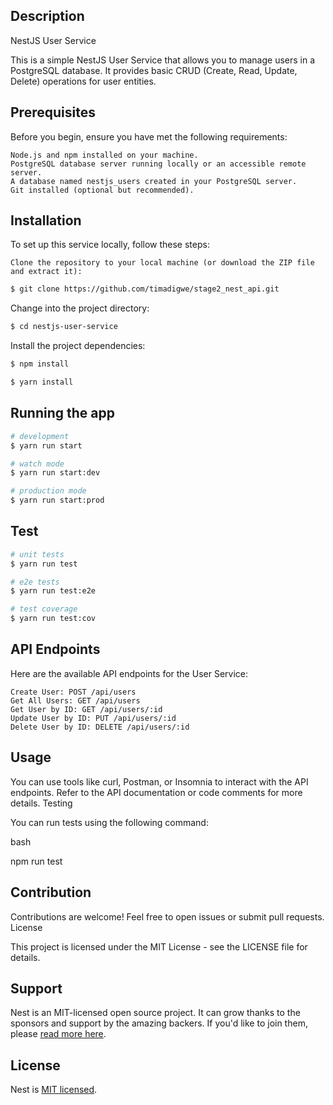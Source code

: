 ## Description

NestJS User Service

This is a simple NestJS User Service that allows you to manage users in a PostgreSQL database. It provides basic CRUD (Create, Read, Update, Delete) operations for user entities.

## Prerequisites

Before you begin, ensure you have met the following requirements:

    Node.js and npm installed on your machine.
    PostgreSQL database server running locally or an accessible remote server.
    A database named nestjs_users created in your PostgreSQL server.
    Git installed (optional but recommended).

## Installation

To set up this service locally, follow these steps:

    Clone the repository to your local machine (or download the ZIP file and extract it):

```bash
$ git clone https://github.com/timadigwe/stage2_nest_api.git
```

Change into the project directory:

```bash
$ cd nestjs-user-service
```

Install the project dependencies:

```bash
$ npm install
```

```bash
$ yarn install
```

## Running the app

```bash
# development
$ yarn run start

# watch mode
$ yarn run start:dev

# production mode
$ yarn run start:prod
```

## Test

```bash
# unit tests
$ yarn run test

# e2e tests
$ yarn run test:e2e

# test coverage
$ yarn run test:cov
```

## API Endpoints

Here are the available API endpoints for the User Service:

    Create User: POST /api/users
    Get All Users: GET /api/users
    Get User by ID: GET /api/users/:id
    Update User by ID: PUT /api/users/:id
    Delete User by ID: DELETE /api/users/:id

## Usage

You can use tools like curl, Postman, or Insomnia to interact with the API endpoints. Refer to the API documentation or code comments for more details.
Testing

You can run tests using the following command:

bash

npm run test

## Contribution

Contributions are welcome! Feel free to open issues or submit pull requests.
License

This project is licensed under the MIT License - see the LICENSE file for details.

## Support

Nest is an MIT-licensed open source project. It can grow thanks to the sponsors and support by the amazing backers. If you'd like to join them, please [read more here](https://docs.nestjs.com/support).

## License

Nest is [MIT licensed](LICENSE).
